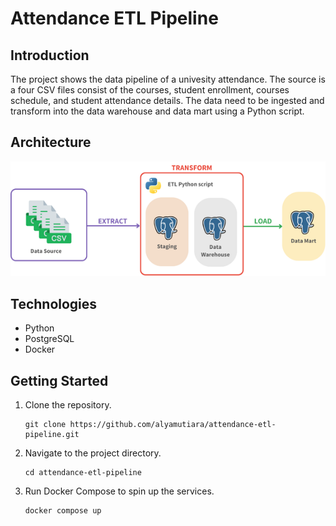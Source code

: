 # Attendance ETL Pipeline

## Introduction
The project shows the data pipeline of a univesity attendance. The source is a four CSV files consist of the courses, student enrollment, courses schedule, and student attendance details. The data need to be ingested and transform into the data warehouse and data mart using a Python script.

## Architecture
![Architecture](img/local_pipeline.png)

## Technologies
- Python
- PostgreSQL
- Docker

## Getting Started
1. Clone the repository.
   ```
   git clone https://github.com/alyamutiara/attendance-etl-pipeline.git
   ```
2. Navigate to the project directory.
   ```
   cd attendance-etl-pipeline
   ```
3. Run Docker Compose to spin up the services.
   ```
   docker compose up
   ```